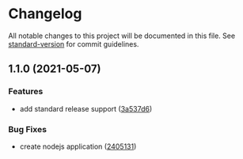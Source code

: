 # Changelog

All notable changes to this project will be documented in this file. See [standard-version](https://github.com/conventional-changelog/standard-version) for commit guidelines.

## 1.1.0 (2021-05-07)


### Features

* add standard release support ([3a537d6](https://github.com/mdilshan/convensional-commits/commit/3a537d60c44b143efb019c4f3e7846d41d16b09b))


### Bug Fixes

* create nodejs application ([2405131](https://github.com/mdilshan/convensional-commits/commit/2405131688975f759e102e280003b25927df71ed))
